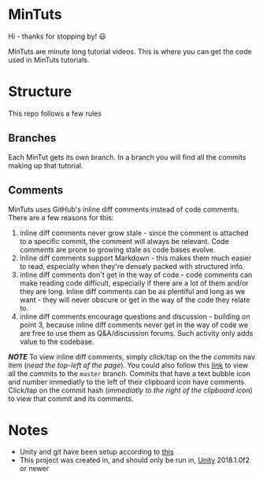 MinTuts
=======

Hi - thanks for stopping by! :smiley:

MinTuts are minute long tutorial videos. This is where you can get the code used in MinTuts tutorials.

Structure
=========

This repo follows a few rules

Branches
--------

Each MinTut gets its own branch. In a branch you will find all the commits making up that tutorial.

Comments
--------

MinTuts uses GitHub's inline diff comments instead of code comments. There are a few reasons for this:

1. inline diff comments never grow stale - since the comment is attached to a specific commit, the comment will always be relevant. Code comments are prone to growing stale as code bases evolve.
2. inline diff comments support Markdown - this makes them much easier to read, especially when they're densely packed with structured info.
3. inline diff comments don't get in the way of code - code comments can make reading code difficult, especially if there are a lot of them and/or they are long. Inline diff comments can be as plentiful and long as we want - they will never obscure or get in the way of the code they relate to.
4. inline diff comments encourage questions and discussion - building on point 3, because inline diff comments never get in the way of code we are free to use them as Q&A/discussion forums. Such activity only adds value to the codebase.

**_NOTE_** To view inline diff comments, simply click/tap on the the _commits_ nav item (_nead the top-left of the page_). You could also follow this [link](https://github.com/bsgbryan/MinTuts/commits/master) to view all the commits to the `master` branch. Commits that have a text bubble icon and number immediatly to the left of their clipboard icon have comments. Click/tap on the commit hash (_immediatly to the right of the clipboard icon_) to view that commit and its comments.

Notes
=====

* Unity and git have been setup according to [this](https://robots.thoughtbot.com/how-to-git-with-unity)
* This project was created in, and should only be run in, [Unity](https://store.unity.com/download?ref=personal) 2018.1.0f2 or newer